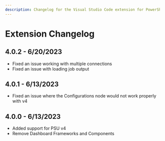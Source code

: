 ```yaml
---
description: Changelog for the Visual Studio Code extension for PowerShell Universal.
---
```


# Extension Changelog

## 4.0.2 - 6/20/2023

* Fixed an issue working with multiple connections
* Fixed an issue with loading job output&#x20;

## 4.0.1 - 6/13/2023

* Fixed an issue where the Configurations node would not work properly with v4

## 4.0.0 - 6/13/2023

* Added support for PSU v4
* Remove Dashboard Frameworks and Components&#x20;
